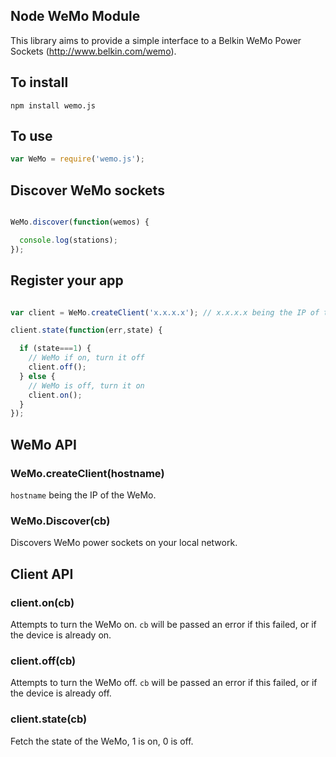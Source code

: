 Node WeMo Module
---
This library aims to provide a simple interface to a Belkin WeMo Power Sockets (http://www.belkin.com/wemo).


## To install
```
npm install wemo.js
```

## To use
```javascript
var WeMo = require('wemo.js');
```

## Discover WeMo sockets
```javascript

WeMo.discover(function(wemos) {

  console.log(stations);
});
```

## Register your app
```javascript

var client = WeMo.createClient('x.x.x.x'); // x.x.x.x being the IP of the WeMo obtained in the previous step

client.state(function(err,state) {

  if (state===1) {
    // WeMo if on, turn it off
    client.off();
  } else {
    // WeMo is off, turn it on
    client.on();
  }
});
```

## WeMo API
### WeMo.createClient(hostname)
`hostname` being the IP of the WeMo.

### WeMo.Discover(cb)
Discovers WeMo power sockets on your local network.

## Client API

### client.on(cb)
Attempts to turn the WeMo on. `cb` will be passed an error if this failed, or if the device is already on.

### client.off(cb)
Attempts to turn the WeMo off. `cb` will be passed an error if this failed, or if the device is already off.

### client.state(cb)
Fetch the state of the WeMo, 1 is on, 0 is off.